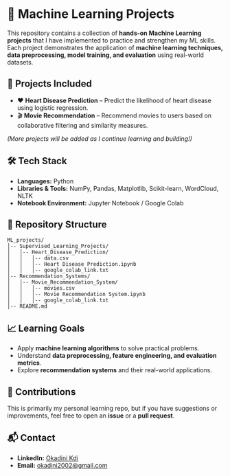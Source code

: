 <!DOCTYPE html>
<html lang="en">
<head>
  <meta charset="UTF-8">
  <meta name="viewport" content="width=device-width, initial-scale=1.0">
</head>
<body>

  <h1>📘 Machine Learning Projects</h1>
  <p>
    This repository contains a collection of <strong>hands-on Machine Learning projects</strong> that I have implemented to practice and strengthen my ML skills.  
    Each project demonstrates the application of <strong>machine learning techniques, data preprocessing, model training, and evaluation</strong> using real-world datasets.
  </p>

  <div class="section">
    <h2>🚀 Projects Included</h2>
    <ul>
      <li>❤️ <strong>Heart Disease Prediction</strong> – Predict the likelihood of heart disease using logistic regression.</li>
      <li>🎬 <strong>Movie Recommendation</strong> – Recommend movies to users based on collaborative filtering and similarity measures.</li>
    </ul>
    <p><em>(More projects will be added as I continue learning and building!)</em></p>
  </div>

  <div class="section">
    <h2>🛠️ Tech Stack</h2>
    <ul>
      <li><strong>Languages:</strong> Python</li>
      <li><strong>Libraries & Tools:</strong> NumPy, Pandas, Matplotlib, Scikit-learn, WordCloud, NLTK</li>
      <li><strong>Notebook Environment:</strong> Jupyter Notebook / Google Colab</li>
    </ul>
  </div>

  <div class="section">
    <h2>📂 Repository Structure</h2>
    <pre><code>ML_projects/
│-- Supervised_Learning_Projects/
│   │-- Heart_Disease_Prediction/
│   │   │-- data.csv
│   │   │-- Heart Disease Prediction.ipynb
│   │   │-- google_colab_link.txt
│-- Recommendation_Systems/
│   │-- Movie_Recommendation_System/
│   │   │-- movies.csv
│   │   │-- Movie Recommendation System.ipynb
│   │   │-- google_colab_link.txt
│-- README.md
</code></pre>
  </div>

  <div class="section">
    <h2>📈 Learning Goals</h2>
    <ul>
      <li>Apply <strong>machine learning algorithms</strong> to solve practical problems.</li>
      <li>Understand <strong>data preprocessing, feature engineering, and evaluation metrics</strong>.</li>
      <li>Explore <strong>recommendation systems</strong> and their real-world applications.</li>
    </ul>
  </div>

  <div class="section">
    <h2>🤝 Contributions</h2>
    <p>
      This is primarily my personal learning repo, but if you have suggestions or improvements, feel free to open an <strong>issue</strong> or a <strong>pull request</strong>.
    </p>
  </div>

  <div class="section">
    <h2>📬 Contact</h2>
    <ul>
      <li><strong>LinkedIn:</strong> <a href="https://www.linkedin.com/in/okadini-kdi" target="_blank">Okadini Kdi</a></li>
      <li><strong>Email:</strong> <a href="mailto:okadini2002@gmail.com">okadini2002@gmail.com</a></li>
    </ul>
  </div>

</body>
</html>
